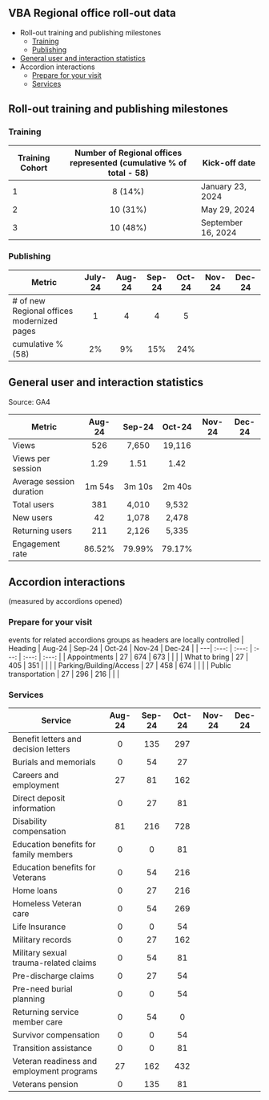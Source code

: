 ## VBA Regional office roll-out data
- Roll-out training and publishing milestones
  - [Training](#training)
  - [Publishing](#publishing)
- [General user and interaction statistics](#general-user-and-interaction-statistics)
- Accordion interactions
  - [Prepare for your visit](#prepare-for-your-visit)
  - [Services](#services) 


## Roll-out training and publishing milestones

###  Training 
| Training Cohort | Number of Regional offices represented (cumulative % of total - 58)| Kick-off date 
| --- | :---:| ---| 
| 1 | 8 (14%) | January 23, 2024
| 2 | 10 (31%)  | May 29, 2024
| 3 | 10 (48%) | September 16, 2024

### Publishing

| Metric | 	 	July-24 | Aug-24	 | 	Sep-24	 | Oct-24		 | 	Nov-24		 | Dec-24		 |  
|	---| 	:---:	 | 	:---: | 	:---:	 | 	:---: | 	:---:	 | :---:	 |
| # of new Regional offices modernized pages | 1 | 4 | 4 | 5 | | | 
| cumulative % (58) | 2% | 9% | 15% | 24% | | | 


## General user and interaction statistics
Source: GA4
 
|	Metric | 	 	Aug-24	 | 	Sep-24	 | Oct-24		 | 	Nov-24		 | Dec-24		 |
|	---| 	:---:	 | 	:---: | 	:---:	 | 	:---: | 	:---:	 | 	
|	Views | 	526		 | 7,650	 | 	19,116	 | 		 | 		 | 	
|	Views per session	 | 	1.29	 | 	1.51	 | 	1.42	 | 		 | 		 | 	
|	Average session duration	  | 	1m 54s	 | 	3m 10s	 | 2m 40s		 | 		 | 		 | 	
| Total users | 	381		 | 4,010	 | 	9,532	 | 		 | 		 | 	 
| New users 	 | 	42		 | 1,078	 | 	2,478	 | 		 | 		 | 		  	
|	Returning users  |  211| 	 	2,126	 | 5,335		 | 		 | 		  	
|	Engagement rate | 	86.52% | 79.99%		 | 	79.17%	 | 		 | 			

## Accordion interactions
(measured by accordions opened)

### Prepare for your visit 
events for related accordions groups as headers are locally controlled
| Heading |	Aug-24	 | 	Sep-24	 | Oct-24		 | 	Nov-24		 | Dec-24		 |
|	---| 	:---:	 | 	:---: | 	:---:	 | 	:---: | 	:---:	 | 
| Appointments 	|	27	|	674	|	673 | | |
| What to bring	|	27	|	405	|	351 | | |
| Parking/Building/Access 	|	27	|	458	|	674 | | |
| Public transportation 	|	27	|	296	|	216 | | |

### Services 
| Service | 	Aug-24	 | 	Sep-24	 | Oct-24		 | 	Nov-24		 | Dec-24		 |
|	---| 	:---:	 | 	:---: | 	:---:	 | 	:---: | 	:---:	 | 
|	Benefit letters and decision letters	|	0	|	135	|	297
|	Burials and memorials	|	0	|	54	|	27
|	Careers and employment	|	27	|	81	|	162
|	Direct deposit information	|	0	|	27	|	81
|	Disability compensation	|	81	|	216	|	728
|	Education benefits for family members	|	0	|	0	|	81
|	Education benefits for Veterans	|	0	|	54	|	216
|	Home loans	|	0	|	27	|	216
|	Homeless Veteran care	|	0	|	54	|	269
|	Life Insurance	|	0	|	0	|	54
|	Military records	|	0	|	27	|	162
|	Military sexual trauma-related claims	|	0	|	54	|	81
|	Pre-discharge claims	|	0	|	27	|	54
|	Pre-need burial planning	|	0	|	0	|	54
|	Returning service member care	|	0	|	54	|	0
|	Survivor compensation	|	0	|	0	|	54
|	Transition assistance	|	0	|	0	|	81
|	Veteran readiness and employment programs	|	27	|	162	|	432
|	Veterans pension	|	0	|	135	|	81
